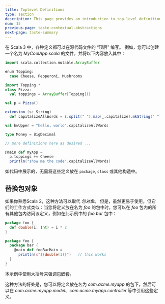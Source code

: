 ```yaml
---
title: Toplevel Definitions
type: section
description: This page provides an introduction to top-level definitions in Scala 3
num: 15
previous-page: taste-contextual-abstractions
next-page: taste-summary
---
```



在 Scala 3 中，各种定义都可以在源代码文件的 “顶层” 编写。
例如，您可以创建一个名为 _MyCoolApp.scala_ 的文件，并将以下内容放入其中：

```scala
import scala.collection.mutable.ArrayBuffer

enum Topping:
  case Cheese, Pepperoni, Mushrooms

import Topping.*
class Pizza:
  val toppings = ArrayBuffer[Topping]()

val p = Pizza()

extension (s: String)
  def capitalizeAllWords = s.split(" ").map(_.capitalize).mkString(" ")

val hwUpper = "hello, world".capitalizeAllWords

type Money = BigDecimal

// more definitions here as desired ...

@main def myApp =
  p.toppings += Cheese
  println("show me the code".capitalizeAllWords)
```

如代码中展示的，无需将这些定义放在 `package`, `class` 或其他构造中。

## 替换包对象

如果你熟悉Scala 2，这种方法可以取代 _包对象_。
但是，虽然更易于使用，但它们的工作方式类似：当您将定义放在名为 _foo_ 的包中时，您可以在 _foo_ 包内的所有其他包内访问该定义，例如在此示例中的 _foo.bar_ 包中：

```scala
package foo {
  def double(i: Int) = i * 2
}

package foo {
  package bar {
    @main def fooBarMain =
      println(s"${double(1)}")   // this works
  }
}
```

本示例中使用大括号来强调包嵌套。

这种方法的好处是，您可以将定义放在名为 _com.acme.myapp_ 的包下，然后可以在 _com.acme.myapp.model_、_com.acme.myapp.controller_ 等中引用这些定义。
